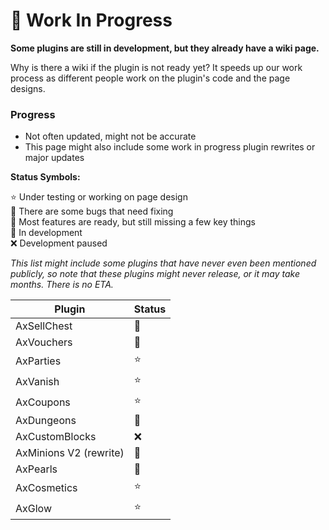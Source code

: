 # ️🔧 Work In Progress

**Some plugins are still in development, but they already have a wiki page.**

Why is there a wiki if the plugin is not ready yet? It speeds up our work process as different people work on the plugin's code and the page designs.

### Progress
* Not often updated, might not be accurate
* This page might also include some work in progress plugin rewrites or major updates

**Status Symbols:**

⭐ Under testing or working on page design\
🐛 There are some bugs that need fixing\
🔎 Most features are ready, but still missing a few key things\
🔨 In development\
❌ Development paused

*This list might include some plugins that have never even been mentioned publicly, so note that these plugins might never release, or it may take months. There is no ETA.*

| Plugin                 | Status |
|------------------------|--------|
| AxSellChest            | 🔨     |
| AxVouchers             | 🔎     |
| AxParties              | ⭐      |
| AxVanish               | ⭐      |
| AxCoupons              | ⭐      |
| AxDungeons             | 🔨     |
| AxCustomBlocks         | ❌      |
| AxMinions V2 (rewrite) | 🔨     |
| AxPearls               | 🐛     |
| AxCosmetics            | ⭐      |
| AxGlow                 | ⭐      |
